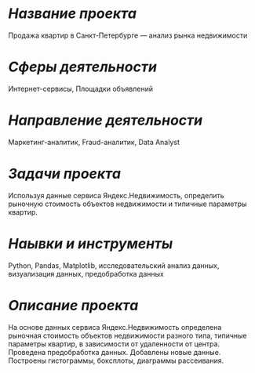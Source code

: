# *Название проекта*
Продажа квартир в Санкт-Петербурге — анализ рынка недвижимости
# *Сферы деятельности*
 Интернет-сервисы,
Площадки объявлений
# *Направление деятельности*
Маркетинг-аналитик,
Fraud-аналитик,
Data Analyst
# *Задачи проекта*
Используя данные сервиса Яндекс.Недвижимость, определить рыночную стоимость объектов недвижимости и типичные параметры квартир.
# *Наывки и инструменты*
Python,
Pandas,
Matplotlib,
исследовательский анализ данных,
визуализация данных,
предобработка данных
# *Описание проекта*
На основе данных сервиса Яндекс.Недвижимость определена рыночная стоимость
объектов недвижимости разного типа, типичные параметры квартир, в зависимости от
удаленности от центра. Проведена предобработка данных. Добавлены новые данные.
Построены гистограммы, боксплоты, диаграммы рассеивания.
